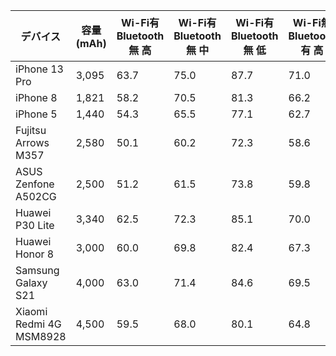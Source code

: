 | デバイス                | 容量 (mAh) | Wi-Fi有 Bluetooth無 高 | Wi-Fi有 Bluetooth無 中 | Wi-Fi有 Bluetooth無 低 | Wi-Fi無 Bluetooth有 高 | Wi-Fi無 Bluetooth有 中 | Wi-Fi無 Bluetooth有 低 | 両方無 高 | 両方無 中 | 両方無 低 | SIMのみ 高 | SIMのみ 中 | SIMのみ 低 |
|-------------------------|------------|------------------------|------------------------|------------------------|------------------------|------------------------|------------------------|-----------|-----------|-----------|------------|------------|------------|
| iPhone 13 Pro           | 3,095      | 63.7                   | 75.0                   | 87.7                   | 71.0                   | 78.0                   | 89.3                   | 79.0      | 84.0      | 94.0      | 58.9       | 65.5       | 71.8       |
| iPhone 8                | 1,821      | 58.2                   | 70.5                   | 81.3                   | 66.2                   | 73.5                   | 82.8                   | 76.0      | 79.0      | 89.0      | 55.3       | 62.0       | 69.5       |
| iPhone 5                | 1,440      | 54.3                   | 65.5                   | 77.1                   | 62.7                   | 69.2                   | 78.6                   | 72.0      | 76.0      | 85.0      | 50.8       | 59.0       | 65.0       |
| Fujitsu Arrows M357     | 2,580      | 50.1                   | 60.2                   | 72.3                   | 58.6                   | 64.3                   | 74.5                   | 68.0      | 72.5      | 82.0      | 49.0       | 57.0       | 63.5       |
| ASUS Zenfone A502CG     | 2,500      | 51.2                   | 61.5                   | 73.8                   | 59.8                   | 65.7                   | 76.1                   | 70.0      | 73.5      | 83.5      | 50.0       | 58.0       | 64.5       |
| Huawei P30 Lite         | 3,340      | 62.5                   | 72.3                   | 85.1                   | 70.0                   | 76.0                   | 87.0                   | 75.0      | 80.5      | 90.5      | 55.0       | 63.0       | 68.0       |
| Huawei Honor 8          | 3,000      | 60.0                   | 69.8                   | 82.4                   | 67.3                   | 73.2                   | 83.9                   | 74.0      | 78.5      | 87.5      | 52.5       | 60.5       | 66.0       |
| Samsung Galaxy S21      | 4,000      | 63.0                   | 71.4                   | 84.6                   | 69.5                   | 74.9                   | 86.3                   | 76.0      | 81.0      | 92.0      | 53.9       | 64.2       | 69.3       |
| Xiaomi Redmi 4G MSM8928 | 4,500      | 59.5                   | 68.0                   | 80.1                   | 64.8                   | 71.0                   | 82.0                   | 73.0      | 78.0      | 88.5      | 51.0       | 61.0       | 67.0       |

